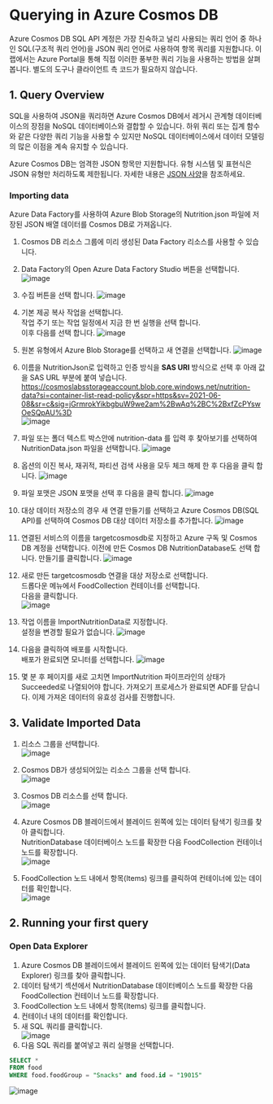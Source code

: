 # Querying in Azure Cosmos DB
Azure Cosmos DB SQL API 계정은 가장 친숙하고 널리 사용되는 쿼리 언어 중 하나인 SQL(구조적 쿼리 언어)을 JSON 쿼리 언어로 사용하여 항목 쿼리를 지원합니다. 이 랩에서는 Azure Portal을 통해 직접 이러한 풍부한 쿼리 기능을 사용하는 방법을 살펴봅니다. 별도의 도구나 클라이언트 측 코드가 필요하지 않습니다.

## 1. Query Overview
SQL을 사용하여 JSON을 쿼리하면 Azure Cosmos DB에서 레거시 관계형 데이터베이스의 장점을 NoSQL 데이터베이스와 결합할 수 있습니다. 하위 쿼리 또는 집계 함수와 같은 다양한 쿼리 기능을 사용할 수 있지만 NoSQL 데이터베이스에서 데이터 모델링의 많은 이점을 계속 유지할 수 있습니다.

Azure Cosmos DB는 엄격한 JSON 항목만 지원합니다. 유형 시스템 및 표현식은 JSON 유형만 처리하도록 제한됩니다. 자세한 내용은 [JSON 사양](https://www.json.org/)을 참조하세요.

### Importing data
Azure Data Factory를 사용하여 Azure Blob Storage의 Nutrition.json 파일에 저장된 JSON 배열 데이터를 Cosmos DB로 가져옵니다.

1. Cosmos DB 리소스 그룹에 미리 생성된 Data Factory 리소스를 사용할 수 있습니다. 

2. Data Factory의 Open Azure Data Factory Studio 버튼을 선택합니다. 
![image](https://user-images.githubusercontent.com/44718680/182300300-aeaee986-7224-4610-9a84-ad5000645819.png)

3. 수집 버튼을 선택 합니다. 
![image](https://user-images.githubusercontent.com/44718680/182300407-ad97631b-1869-4dab-a3e5-e70713c01e19.png)

4. 기본 제공 복사 작업을 선택합니다.   
   작업 주기 또는 작업 일정에서 지금 한 번 실행을 선택 합니다.   
   이후 다음를 선택 합니다. 
![image](https://user-images.githubusercontent.com/44718680/182300514-c81cee4b-f9d3-4084-8756-94825d36ec9a.png)

5. 원본 유형에서 Azure Blob Storage를 선택하고 새 연결을 선택합니다. 
![image](https://user-images.githubusercontent.com/44718680/182300933-ff1cc8e4-7e03-4706-982d-c6b3160f9eb3.png)

6. 이름을 NutritionJson로 입력하고 인증 방식을 **SAS URI** 방식으로 선택 후 아래 값을 SAS URL 부분에 붙여 넣습니다.   
   https://cosmoslabsstorageaccount.blob.core.windows.net/nutrition-data?si=container-list-read-policy&spr=https&sv=2021-06-08&sr=c&sig=jGrmrokYikbgbuW9we2am%2BwAq%2BC%2BxfZcPYswOeSQpAU%3D   
![image](https://user-images.githubusercontent.com/44718680/182301456-72ede8f4-e9f4-4fc4-866a-5c6af08810a0.png)

7. 파일 또는 폴더 텍스트 박스안에 nutrition-data 를 입력 후 찾아보기를 선택하여 NutritionData.json 파일을 선택합니다.
![image](https://user-images.githubusercontent.com/44718680/182303256-a4638a3a-589e-4fba-a835-d1ca0537f95b.png)

8. 옵션의 이진 복사, 재귀적, 파티션 검색 사용을 모두 체크 해제 한 후 다음을 클릭 합니다.
![image](https://user-images.githubusercontent.com/44718680/182303404-7889e819-84c4-4bc0-aceb-565c76023d32.png)

9. 파일 포맷은 JSON 포맷을 선택 후 다음을 클릭 합니다.
![image](https://user-images.githubusercontent.com/44718680/182303637-5e61dbc0-39db-4795-b623-91e8bc2b0776.png)

10. 대상 데이터 저장소의 경우 새 연결 만들기를 선택하고 Azure Cosmos DB(SQL API)를 선택하여 Cosmos DB 대상 데이터 저장소를 추가합니다.
![image](https://user-images.githubusercontent.com/44718680/182303717-1b3e3256-80dd-498b-a5ed-a85f6e444eb3.png)

11. 연결된 서비스의 이름을 targetcosmosdb로 지정하고 Azure 구독 및 Cosmos DB 계정을 선택합니다. 
    이전에 만든 Cosmos DB NutritionDatabase도 선택 합니다.
    만들기를 클릭합니다.
![image](https://user-images.githubusercontent.com/44718680/191155007-48caef1a-0b66-47c4-b96a-d4899089c6fe.png)

12. 새로 만든 targetcosmosdb 연결을 대상 저장소로 선택합니다.   
    드롭다운 메뉴에서 FoodCollection 컨테이너를 선택합니다.   
    다음을 클릭합니다.   
![image](https://user-images.githubusercontent.com/44718680/182305156-7814df77-16ff-4c7e-b4c5-294513611e03.png)
 
13. 작업 이름을 ImportNutritionData로 지정합니다.   
    설정을 변경할 필요가 없습니다. 
![image](https://user-images.githubusercontent.com/44718680/182305388-5daa39ad-1f61-4b4e-8555-3c748f089d83.png)

14. 다음을 클릭하여 배포를 시작합니다.   
    배포가 완료되면 모니터를 선택합니다.
![image](https://user-images.githubusercontent.com/44718680/182305476-1fe22342-53a0-4594-aed4-35ca904d8638.png)
 
 15. 몇 분 후 페이지를 새로 고치면 ImportNutrition 파이프라인의 상태가 Succeeded로 나열되어야 합니다. 
     가져오기 프로세스가 완료되면 ADF를 닫습니다. 이제 가져온 데이터의 유효성 검사를 진행합니다.

## 3. Validate Imported Data

1. 리소스 그룹을 선택합니다.   
![image](https://user-images.githubusercontent.com/44718680/182298967-92f8ceb3-773e-48dc-afbb-3c7033bdc07a.png)   

2. Cosmos DB가 생성되어있는 리소스 그룹을 선택 합니다.   
![image](https://user-images.githubusercontent.com/44718680/182299036-1d829d6b-ec41-4f63-9a6b-696cbc22cda6.png)   

3. Cosmos DB 리소스를 선택 합니다.   
![image](https://user-images.githubusercontent.com/44718680/182299128-cc7d8aa1-fe5f-4351-b052-4e3431d5a2c9.png)   

4. Azure Cosmos DB 블레이드에서 블레이드 왼쪽에 있는 데이터 탐색기 링크를 찾아 클릭합니다.   
   NutritionDatabase 데이터베이스 노드를 확장한 다음 FoodCollection 컨테이너 노드를 확장합니다.   
![image](https://user-images.githubusercontent.com/44718680/191155412-c4394f7f-b28f-492a-b442-cfe16ecc5c36.png)   

5. FoodCollection 노드 내에서 항목(Items) 링크를 클릭하여 컨테이너에 있는 데이터를 확인합니다.   
![image](https://user-images.githubusercontent.com/44718680/191155516-c447922b-587d-4df8-8a7e-fc36fe81e401.png)



## 2. Running your first query    
### Open Data Explorer   
1. Azure Cosmos DB 블레이드에서 블레이드 왼쪽에 있는 데이터 탐색기(Data Explorer) 링크를 찾아 클릭합니다.   
2. 데이터 탐색기 섹션에서 NutritionDatabase 데이터베이스 노드를 확장한 다음 FoodCollection 컨테이너 노드를 확장합니다.   
3. FoodCollection 노드 내에서 항목(Items) 링크를 클릭합니다.   
4. 컨테이너 내의 데이터를 확인합니다.    
5. 새 SQL 쿼리를 클릭합니다.   
![image](https://user-images.githubusercontent.com/44718680/191158132-1699a21e-2a8f-4b4e-895e-ad887835e189.png)   
6. 다음 SQL 쿼리를 붙여넣고 쿼리 실행을 선택합니다.   
```sql
SELECT *
FROM food
WHERE food.foodGroup = "Snacks" and food.id = "19015"
```   
![image](https://user-images.githubusercontent.com/44718680/191158005-855d7db1-38c0-45ff-84b3-6923a72da9b8.png)   





